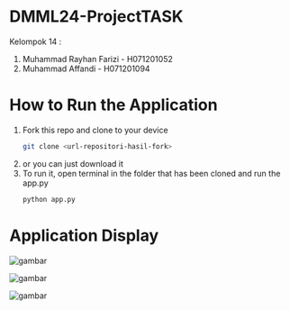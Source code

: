 # DMML24-ProjectTASK
Kelompok 14 :
1. Muhammad Rayhan Farizi - H071201052
2. Muhammad Affandi - H071201094

# How to Run the Application
1. Fork this repo and clone to your device
   ```sh
   git clone <url-repositori-hasil-fork>
2. or you can just download it
3. To run it, open terminal in the folder that has been cloned and run the app.py
   ```sh
   python app.py

# Application Display

![gambar](static/Web1.png)

![gambar](static/Web2.png)

![gambar](static/Web3.png)
